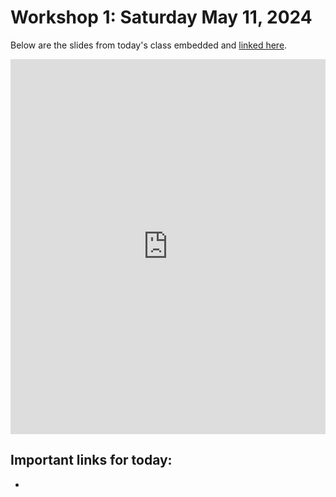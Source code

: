 # Workshop 1: Saturday May 11, 2024

Below are the slides from today's class embedded and [linked here]().


<div>

<iframe src="https://docs.google.com/presentation/d/e/2PACX-1vRy2CQQswVoF_CJ25mXmFDGya1-vgvk1IITsctp7FvXwukQEqYDQL6JXssGk9klDMCRNouHR0KLcmGK/embed?start=false&loop=false&delayms=3000" frameborder="0" width="100%" height="600px" allowfullscreen="true" mozallowfullscreen="true" webkitallowfullscreen="true"></iframe>
</div>

## Important links for today:

- 